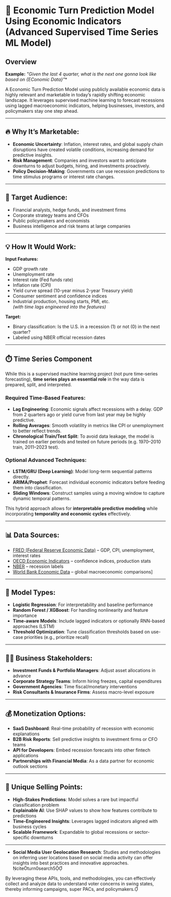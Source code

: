 # 🧠 Economic Turn Prediction Model Using Economic Indicators (Advanced Supervised Time Series ML Model)

## Overview
**Example:**
*"Given the last 4 quarter, what is the next one gonna look like based on {EConomic Data}"**

A Economic Turn Prediction Model using publicly available economic data is highly relevant and marketable in today’s rapidly shifting economic landscape. It leverages supervised machine learning to forecast recessions using lagged macroeconomic indicators, helping businesses, investors, and policymakers stay one step ahead.

---

## 🔥 Why It’s Marketable:

- **Economic Uncertainty**: Inflation, interest rates, and global supply chain disruptions have created volatile conditions, increasing demand for predictive insights.  
- **Risk Management**: Companies and investors want to anticipate downturns to adjust budgets, hiring, and investments proactively.  
- **Policy Decision-Making**: Governments can use recession predictions to time stimulus programs or interest rate changes.

---

## 🎯 Target Audience:

- Financial analysts, hedge funds, and investment firms  
- Corporate strategy teams and CFOs  
- Public policymakers and economists  
- Business intelligence and risk teams at large companies  

---

## 💡 How It Would Work:

**Input Features:**
- GDP growth rate  
- Unemployment rate  
- Interest rate (Fed funds rate)  
- Inflation rate (CPI)  
- Yield curve spread (10-year minus 2-year Treasury yield)  
- Consumer sentiment and confidence indices  
- Industrial production, housing starts, PMI, etc.  
*(with time lags engineered into the features)*

**Target:**
- Binary classification: Is the U.S. in a recession (1) or not (0) in the next quarter?  
- Labeled using NBER official recession dates  

---

## ⏱️ Time Series Component

While this is a supervised machine learning project (not pure time-series forecasting), **time series plays an essential role** in the way data is prepared, split, and interpreted.

### Required Time-Based Features:
- **Lag Engineering**: Economic signals affect recessions with a delay. GDP from 2 quarters ago or yield curve from last year may be highly predictive.
- **Rolling Averages**: Smooth volatility in metrics like CPI or unemployment to better reflect trends.
- **Chronological Train/Test Split**: To avoid data leakage, the model is trained on earlier periods and tested on future periods (e.g. 1970–2010 train, 2011–2023 test).

### Optional Advanced Techniques:
- **LSTM/GRU (Deep Learning)**: Model long-term sequential patterns directly.
- **ARIMA/Prophet**: Forecast individual economic indicators before feeding them into classification.
- **Sliding Windows**: Construct samples using a moving window to capture dynamic temporal patterns.

This hybrid approach allows for **interpretable predictive modeling** while incorporating **temporality and economic cycles** effectively.

---

## 📊 Data Sources:

- [FRED (Federal Reserve Economic Data)](https://fred.stlouisfed.org/) – GDP, CPI, unemployment, interest rates  
- [OECD Economic Indicators](https://data.oecd.org/) – confidence indices, production stats  
- [NBER](https://www.nber.org/research/data/us-business-cycle-expansions-and-contractions) – recession labels  
- [World Bank Economic Data](https://data.worldbank.org/) – global macroeconomic comparisons]

---

## 🤖 Model Types:

- **Logistic Regression**: For interpretability and baseline performance  
- **Random Forest / XGBoost**: For handling nonlinearity and feature importance  
- **Time-aware Models**: Include lagged indicators or optionally RNN-based approaches (LSTM)  
- **Threshold Optimization**: Tune classification thresholds based on use-case priorities (e.g., prioritize recall)

---

## 🧑‍💼 Business Stakeholders:

- **Investment Funds & Portfolio Managers**: Adjust asset allocations in advance  
- **Corporate Strategy Teams**: Inform hiring freezes, capital expenditures  
- **Government Agencies**: Time fiscal/monetary interventions  
- **Risk Consultants & Insurance Firms**: Assess macro-level exposure  

---

## 💰 Monetization Options:

- **SaaS Dashboard**: Real-time probability of recession with economic explanations  
- **B2B Risk Reports**: Sell predictive insights to investment firms or CFO teams  
- **API for Developers**: Embed recession forecasts into other fintech applications  
- **Partnerships with Financial Media**: As a data partner for economic outlook sections  

---

## 🌟 Unique Selling Points:

- **High-Stakes Predictions**: Model solves a rare but impactful classification problem  
- **Explainable AI**: Use SHAP values to show how features contribute to predictions  
- **Time-Engineered Insights**: Leverages lagged indicators aligned with business cycles  
- **Scalable Framework**: Expandable to global recessions or sector-specific downturns  

---

- **Social Media User Geolocation Research**: Studies and methodologies on inferring user locations based on social media activity can offer insights into best practices and innovative approaches. citeturn0search5

By leveraging these APIs, tools, and methodologies, you can effectively collect and analyze data to understand voter concerns in swing states, thereby informing campaigns, super PACs, and policymakers. 
